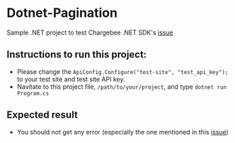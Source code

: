 # Dotnet-Pagination
Sample .NET project to test Chargebee .NET SDK's [issue](https://github.com/chargebee/chargebee-dotnet/issues/54)

## Instructions to run this project: 
- Please change the ``ApiConfig.Configure("test-site", "test_api_key");`` to your test site and test site API key. 
- Navitate to this project file, ``/path/to/your/project``, and type ``dotnet run Program.cs``

## Expected result
- You should not get any error (especially the one mentioned in this [issue](https://github.com/chargebee/chargebee-dotnet/issues/54))
